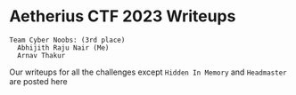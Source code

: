 # Aetherius CTF 2023 Writeups
```
Team Cyber Noobs: (3rd place)
  Abhijith Raju Nair (Me)
  Arnav Thakur
```

Our writeups for all the challenges except `Hidden In Memory` and `Headmaster` are posted here
